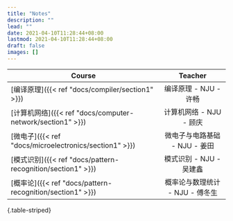 ```yaml
---
title: "Notes"
description: ""
lead: ""
date: 2021-04-10T11:28:44+08:00
lastmod: 2021-04-10T11:28:44+08:00
draft: false
images: []
---
```


| Course   |     Teacher   |
|----------|:-------------:|
| [编译原理]({{< ref "docs/compiler/section1" >}}) |  编译原理 - NJU - 许畅 |
| [计算机网络]({{< ref "docs/computer-network/section1" >}}) | 计算机网络 - NJU - 顾庆 |
| [微电子]({{< ref "docs/microelectronics/section1" >}}) | 微电子与电路基础 - NJU - 姜田 |
| [模式识别]({{< ref "docs/pattern-recognition/section1" >}}) | 模式识别 - NJU - 吴建鑫 |
| [概率论]({{< ref "docs/pattern-recognition/section1" >}}) | 概率论与数理统计 - NJU - 傅冬生 |
{.table-striped}

